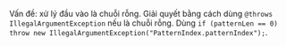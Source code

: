 Vấn đề: xử lý đầu vào là chuỗi rỗng.
Giải quyết bằng cách dùng ```@throws IllegalArgumentException``` nếu là chuỗi rỗng. Dùng ```if (patternLen == 0) throw new IllegalArgumentException("PatternIndex.patternIndex");```.